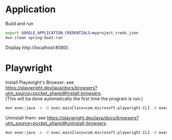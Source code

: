 # Application
Build and run
```bash
export GOOGLE_APPLICATION_CREDENTIALS=myproject_creds.json
mvn clean spring-boot:run
```
Display http://localhost:8080/.

# Playwright
Install Playwright's Browser: see https://playwright.dev/java/docs/browsers?utm_source=pocket_shared#install-browsers.  
(This will ba done automatically the first time the program is run.)
```bash
mvn exec:java -e -D exec.mainClass=com.microsoft.playwright.CLI -D exec.args="install"
```

Uninstall them: see https://playwright.dev/java/docs/browsers?utm_source=pocket_shared#uninstall-browsers.
```bash
mvn exec:java -e -D exec.mainClass=com.microsoft.playwright.CLI -D exec.args="uninstall --all"
```